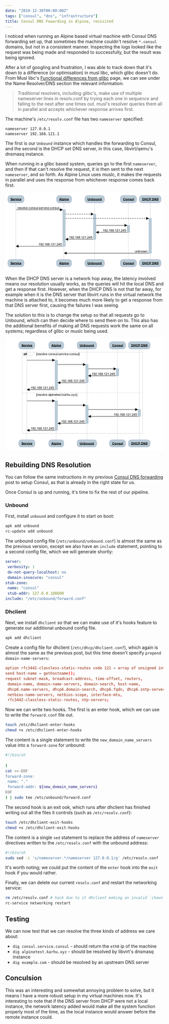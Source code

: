 ```yaml
---
date: "2019-12-30T00:00:00Z"
tags: ["consul", "dns", "infrastructure"]
title: Consul DNS Fowarding in Alpine, revisited
---
```


I noticed when running an Alpine based virtual machine with Consul DNS forwarding set up, that sometimes the machine couldn't resolve `*.consul` domains, but not in a consistent manner. Inspecting the logs looked like the request was being made and responded to successfully, but the result was being ignored.

After a lot of googling and frustration, I was able to track down that it's down to a difference (or optimisation) in musl libc, which glibc doesn't do. From Musl libc's [Functional differences from glibc](https://wiki.musl-libc.org/functional-differences-from-glibc.html) page, we can see under the Name Resolver/DNS section the relevant information:

> Traditional resolvers, including glibc's, make use of multiple nameserver lines in resolv.conf by trying each one in sequence and falling to the next after one times out. musl's resolver queries them all in parallel and accepts whichever response arrives first.

The machine's `/etc/resolv.conf` file has two `nameserver` specified:

```
nameserver 127.0.0.1
nameserver 192.168.121.1
```

The first is our `Unbound` instance which handles the forwarding to Consul, and the second is the DHCP set DNS server, in this case, libvirt/qemu's dnsmasq instance.

When running in a glibc based system, queries go to the first `nameserver`, and then if that can't resolve the request, it is then sent to the next `nameserver`, and so forth. As Alpine Linux uses muslc, it makes the requests in parallel and uses the response from whichever response comes back first.

![sequence diagram, showing parallel DNS requests](/images/muslc-dns.png)

When the DHCP DNS server is a network hop away, the latency involved means our resolution usually works, as the queries will hit the local DNS and get a response first. However, when the DHCP DNS is not that far away, for example when it is the DNS server that libvirt runs in the virtual network the machine is attached to, it becomes much more likely to get a response from that DNS server first, causing the failures I was seeing.

The solution to this is to change the setup so that all requests go to Unbound, which can then decide where to send them on to.  This also has the additional benefits of making all DNS requests work the same on all systems; regardless of glibc or muslc being used.

![sequence diagram, showing all DNS requests going through unbound](/images/unbound-dns.png)

## Rebuilding DNS Resolution

You can follow the same instructions in my previous [Consul DNS forwarding](/2019/05/31/consul-dns-forwarding-alpine/#run-consul) post to setup Consul, as that is already in the right state for us.

Once Consul is up and running, it's time to fix the rest of our pipeline.

### Unbound

First, install `unbound` and configure it to start on boot:

```bash
apk add unbound
rc-update add unbound
```

The unbound config file (`/etc/unbound/unbound.conf`) is almost the same as the previous version, except we also have an `include` statement, pointing to a second config file, which we will generate shortly:

```yaml
server:
 verbosity: 1
 do-not-query-localhost: no
 domain-insecure: "consul"
stub-zone:
 name: "consul"
 stub-addr: 127.0.0.1@8600
include: "/etc/unbound/forward.conf"
```

### Dhclient

Next, we install `dhclient` so that we can make use of it's hooks feature to generate our additional unbound config file.

```bash
apk add dhclient
```

Create a config file for dhclient (`/etc/dhcp/dhclient.conf`), which again is almost the same as the previous post, but this time doesn't specify `prepend domain-name-servers`:

```conf
option rfc3442-classless-static-routes code 121 = array of unsigned integer 8;
send host-name = gethostname();
request subnet-mask, broadcast-address, time-offset, routers,
 domain-name, domain-name-servers, domain-search, host-name,
 dhcp6.name-servers, dhcp6.domain-search, dhcp6.fqdn, dhcp6.sntp-servers,
 netbios-name-servers, netbios-scope, interface-mtu,
 rfc3442-classless-static-routes, ntp-servers;
```

Now we can write two hooks. The first is an enter hook, which we can use to write the `forward.conf` file out.

```bash
touch /etc/dhclient-enter-hooks
chmod +x /etc/dhclient-enter-hooks
```

The content is a single statement to write the `new_domain_name_servers` value into a `forward-zone` for unbound:

```bash
#!/bin/sh

(
cat <<-EOF
forward-zone:
 name: "."
 forward-addr: ${new_domain_name_servers}
EOF
) | sudo tee /etc/unbound/forward.conf
```

The second hook is an exit ook, which runs after dhclient has finished writing out all the files it controls (such as `/etc/resolv.conf`):

```bash
touch /etc/dhclient-exit-hooks
chmod +x /etc/dhclient-exit-hooks
```

The content is a single `sed` statement to replace the address of `nameserver` directives written to the `/etc/resolv.conf` with the unbound address:

```bash
#!/bin/sh
sudo sed -i 's/nameserver.*/nameserver 127.0.0.1/g' /etc/resolv.conf
```

It's worth noting; we could put the content of the `enter` hook into the `exit` hook if you would rather.

Finally, we can delete our current `resolv.conf` and restart the networking service:

```bash
rm /etc/resolv.conf # hack due to it dhclient making an invalid `chown` call.
rc-service networking restart
```

## Testing

We can now test that we can resolve the three kinds of address we care about:

* `dig consul.service.consul` - should return the `eth0` ip of the machine
* `dig alpinetest.karhu.xyz` - should be resolved by libvirt's dnsmasq instance
* `dig example.com` - should be resolved by an upstream DNS server

## Conculsion

This was an interesting and somewhat annoying problem to solve, but it means I have a more robust setup in my virtual machines now. It's interesting to note that if the DNS server from DHCP were not a local instance, the network latency added would make all the system function properly most of the time, as the local instance would answer before the remote instance could.
